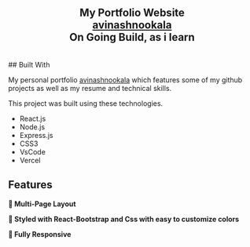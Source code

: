 <h2 align="center">
  My Portfolio Website<br/>
  <a href=avinashnookala.github.io>avinashnookala</a><br/>
  On Going Build, as i learn
</h2>
<br/>
## Built With

My personal portfolio <a href="avinashnookala.github.io" target="_blank">avinashnookala</a> which features some of my github projects as well as my resume and technical skills.<br/>

This project was built using these technologies.

- React.js
- Node.js
- Express.js
- CSS3
- VsCode
- Vercel

## Features

**📖 Multi-Page Layout**

**🎨 Styled with React-Bootstrap and Css with easy to customize colors**

**📱 Fully Responsive**



